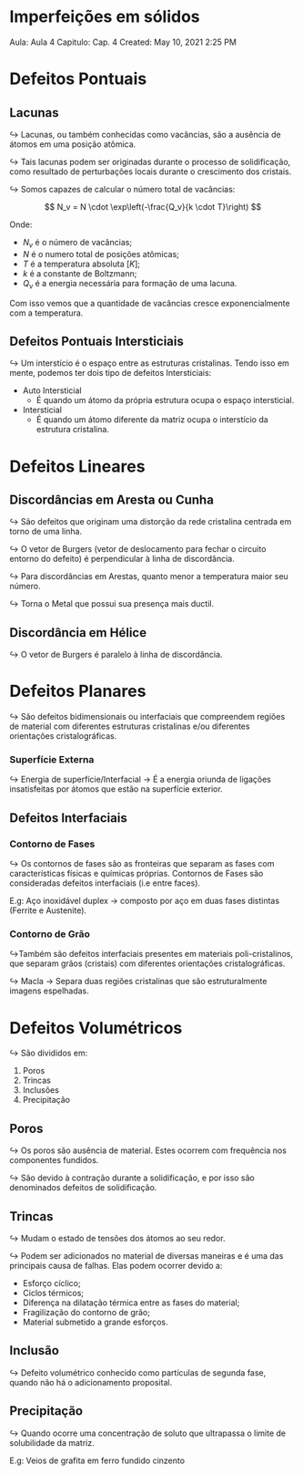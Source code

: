# Imperfeições em sólidos

Aula: Aula 4
Capitulo: Cap. 4
Created: May 10, 2021 2:25 PM

# Defeitos Pontuais

## Lacunas

$\hookrightarrow$ Lacunas, ou também conhecidas como vacâncias, são a ausência de átomos em uma posição atômica.

$\hookrightarrow$ Tais lacunas podem ser originadas durante o processo de solidificação, como resultado de perturbações locais durante o crescimento dos cristais.

$\hookrightarrow$ Somos capazes de calcular o número total de vacâncias: 

$$
N_v = N \cdot \exp\left(-\frac{Q_v}{k \cdot T}\right)
$$

Onde:

- $N_v$ é o número de vacâncias;
- $N$ é o numero total de posições atômicas;
- $T$ é a temperatura absoluta $[K]$;
- $k$ é a constante de Boltzmann;
- $Q_v$ é a energia necessária para formação de uma lacuna.

Com isso vemos que a quantidade de vacâncias cresce exponencialmente com a temperatura.

## Defeitos Pontuais Intersticiais

$\hookrightarrow$ Um interstício é o espaço entre as estruturas cristalinas. Tendo isso em mente, podemos ter dois tipo de defeitos Intersticiais: 

- Auto Intersticial
    - É quando um átomo da própria estrutura ocupa o espaço intersticial.
- Intersticial
    - É quando um átomo diferente da matriz ocupa o interstício da estrutura cristalina.

# Defeitos Lineares

## Discordâncias em Aresta ou Cunha

$\hookrightarrow$ São defeitos que originam uma distorção da rede cristalina centrada em torno de uma linha.

$\hookrightarrow$ O vetor de Burgers (vetor de deslocamento para fechar o circuito entorno do defeito) é perpendicular à linha de discordância.

$\hookrightarrow$ Para discordâncias em Arestas, quanto menor a temperatura maior seu número.

$\hookrightarrow$ Torna o Metal que possui sua presença mais ductil.

## Discordância em Hélice

$\hookrightarrow$ O vetor de Burgers é paralelo à linha de discordância.

# Defeitos Planares

$\hookrightarrow$ São defeitos bidimensionais ou interfaciais que compreendem regiões de material com diferentes estruturas cristalinas e/ou diferentes orientações cristalográficas.

### Superfície Externa

$\hookrightarrow$ Energia de superfície/Interfacial → É a energia oriunda de ligações insatisfeitas por átomos que estão na superfície exterior.

## Defeitos Interfaciais

### Contorno de Fases

$\hookrightarrow$ Os contornos de fases são as fronteiras que separam as fases com características físicas e químicas próprias. Contornos de Fases são consideradas defeitos interfaciais (i.e entre faces).

E.g: Aço inoxidável duplex → composto por aço em duas fases distintas (Ferrite e Austenite).

### Contorno de Grão

$\hookrightarrow$Também são defeitos interfaciais presentes em materiais poli-cristalinos, que separam grãos (cristais) com diferentes orientações cristalográficas.

$\hookrightarrow$ Macla → Separa duas regiões cristalinas que são estruturalmente imagens espelhadas.

# Defeitos Volumétricos

$\hookrightarrow$ São divididos em: 

1. Poros
2. Trincas
3. Inclusões 
4. Precipitação 

## Poros

$\hookrightarrow$ Os poros são ausência de material. Estes ocorrem com frequência nos componentes fundidos.

$\hookrightarrow$ São devido à contração durante a solidificação, e por isso são denominados defeitos de solidificação.

## Trincas

$\hookrightarrow$ Mudam o estado de tensões dos átomos ao seu redor.

$\hookrightarrow$ Podem ser adicionados no material de diversas maneiras e é uma das principais causa de falhas. Elas podem ocorrer devido a:

- Esforço cíclico;
- Ciclos térmicos;
- Diferença na dilatação térmica entre as fases do material;
- Fragilização do contorno de grão;
- Material submetido a grande esforços.

## Inclusão

$\hookrightarrow$ Defeito volumétrico conhecido como partículas de segunda fase, quando não há o adicionamento proposital.

## Precipitação

$\hookrightarrow$ Quando ocorre uma concentração de soluto que ultrapassa o limite de solubilidade da matriz.

E.g: Veios de grafita em ferro fundido cinzento